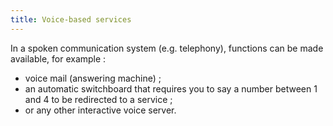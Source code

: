 ```yaml
---
title: Voice-based services
---
```


In a spoken communication system (e.g. telephony), functions can be made available, for example :

- voice mail (answering machine) ;
- an automatic switchboard that requires you to say a number between 1 and 4 to be redirected to a service ;
- or any other interactive voice server.
